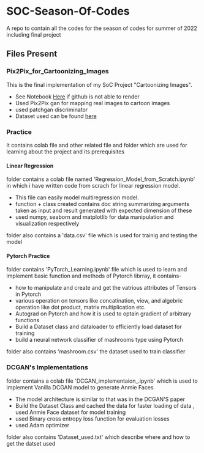 # SOC-Season-Of-Codes
A repo to contain all the codes for the season of codes for summer of 2022 including final project 


## Files Present

### Pix2Pix_for_Cartoonizing_Images

This is the final implementation of my SoC Project "Cartoonizing Images".
* See Notebook [Here](https://nbviewer.org/github/NiteeshSingh/SOC-Season-Of-Codes/blob/main/Pix2Pix_for_Cartoonizing_Images.ipynb) if github is not able to  render
* Used Pix2Pix gan for mapping real images to cartoon images
* used patchgan discriminator
* Dataset used can be found [here](https://www.kaggle.com/datasets/defileroff/comic-faces-paired-synthetic-v2)


### Practice
It contains colab file and other related file and folder which are used for learning about the project and its prerequisites

#### Linear Regression

folder contains a colab file named 'Regression_Model_from_Scratch.ipynb' in which i have written code from scrach for linear regression model.
* This file can easily model multiregression model.
* function + class created contains doc string summarizing arguments taken as input and result generated with expected dimension of these
* used numpy, seaborn and matplotlib for data manipulation and visualization respectively

folder also contains a 'data.csv' file which is used for trainig and testing the model

#### Pytorch Practice

folder contains 'PyTorch_Learning.ipynb' file which is used to learn and implement basic function and methods of Pytorch librray, it contains-
* how to manipulate and create and get the vatrious attributes of Tensors in Pytorch
* various operation on tensors like concatination, view, and algebric operation like dot product, matrix multiplication etc.
* Autograd on Pytorch and how it is used to optain gradient of arbitrary functions
* Build a Dataset class and dataloader to efficiently load dataset for training
* build a neural network classifier of mashrooms type using Pytorch

folder also contains 'mashroom.csv' the dataset used to train classifier


### DCGAN's Implementations

folder contains a colab file 'DCGAN_implementaion_.ipynb' which is used to implement Vanilla DCGAN model to generate Anmie Faces
* The model architecture is similar to that was in the DCGAN'S paper
* Build the Dataset Class and cached the data for faster loading of data , used Anmie Face dataset for model training
* used Binary cross entropy loss function for evaluation losses
* used Adam optimizer

folder also contains 'Dataset_used.txt' which describe where and how to get the datset used


